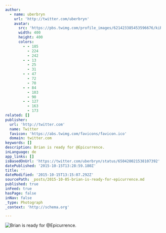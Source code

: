 ```yaml
---
author:
  - name: uberbryn
    url: 'http://twitter.com/uberbryn'
    avatar:
      src: 'https://pbs.twimg.com/profile_images/621423385453596676/kiRrC0bW_400x400.jpg'
      width: 400
      height: 400
      colors:
        - - 185
          - 224
          - 242
        - - 13
          - 25
          - 31
        - - 47
          - 72
          - 70
        - - 84
          - 103
          - 90
        - - 127
          - 163
          - 173
related: []
publisher:
  url: 'http://twitter.com'
  name: Twitter
  favicon: 'https://abs.twimg.com/favicons/favicon.ico'
  domain: twitter.com
keywords: []
description: Brian is ready for @Epicurrence.
inLanguage: de
app_links: []
isBasedOnUrl: 'https://twitter.com/uberbryn/status/650420021538107392'
datePublished: '2015-10-15T13:28:59.180Z'
title: ''
dateModified: '2015-10-15T13:15:07.292Z'
sourcePath: _posts/2015-10-05-brian-is-ready-for-epicurrence.md
published: true
inFeed: true
hasPage: false
inNav: false
_type: Photograph
_context: 'http://schema.org'

---
```

![Brian is ready for &commat;Epicurrence&period;](https://pbs.twimg.com/media/CQbBj7iUsAEGmlo.jpg:large)